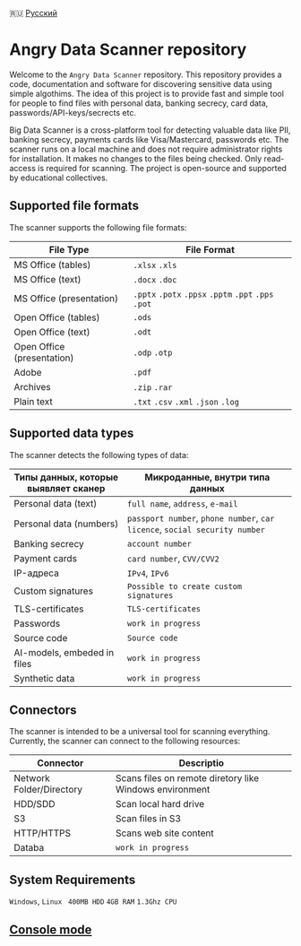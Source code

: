 🇷🇺 [Русский](README.ru.md)

# Angry Data Scanner repository
Welcome to the `Angry Data Scanner` repository. This repository provides a code, documentation and software for discovering sensitive data using simple algothims. 
The idea of this project is to provide fast and simple tool for people to find files with personal data, banking secrecy, card data, passwords/API-keys/secrects etc.

Big Data Scanner is a cross-platform tool for detecting valuable data like PII, banking secrecy, payments cards like Visa/Mastercard, passwords etc.
The scanner runs on a local machine and does not require administrator rights for installation.
It makes no changes to the files being checked.
Only read-access is required for scanning.
The project is open-source and supported by educational collectives.

## Supported file formats
The scanner supports the following file formats:

| File Type                 | File Format                                          |
|---------------------------|------------------------------------------------------|
| MS Office (tables)        | `.xlsx` `.xls`                                       |
| MS Office (text)          | `.docx` `.doc`                                       |
| MS Office (presentation)  | `.pptx` `.potx` `.ppsx` `.pptm` `.ppt` `.pps` `.pot` |
| Open Office (tables)      | `.ods`                                               |
| Open Office (text)        | `.odt`                                               | 
| Open Office (presentation)| `.odp` `.otp`                                        |
| Adobe                     | `.pdf`                                               |
| Archives                  | `.zip` `.rar`                                        |
| Plain text                | `.txt` `.csv` `.xml` `.json` `.log`                  |

## Supported data types
The scanner detects the following types of data:

| Типы данных, которые выявляет сканер | Микроданные, внутри типа данных                                              |
|--------------------------------------|------------------------------------------------------------------------------|
| Personal data (text)                 | `full name`, `address`, `e-mail`                                             |
| Personal data (numbers)              | `passport number`, `phone number`, `car licence`, `social security number`   |
| Banking secrecy                      | `account number`                                                             |
| Payment cards                        | `card number`, `CVV/CVV2`                                                    |
| IP-адреса                            | `IPv4`, `IPv6`                                                               |
| Custom signatures                    | `Possible to create custom signatures`                                       |
| TLS-certificates                     | `TLS-certificates`                                                           |
| Passwords                            | `work in progress`                                                           |
| Source code                          | `Source code`                                                                |
| AI-models, embeded in files          | `work in progress`                                                           |
| Synthetic data                       | `work in progress`                                                           |

## Connectors
The scanner is intended to be a universal tool for scanning everything. Currently, the scanner can connect to the following resources:

| Connector               | Descriptio                                                  |
|-------------------------|-------------------------------------------------------------|
| Network Folder/Directory | Scans files on remote diretory like Windows environment    |
| HDD/SDD                 | Scan local hard drive                                       |
| S3                      | Scan files  in S3                                           |
| HTTP/HTTPS              | Scans web site content                                      |
| Databa            |      `work in progress`                                           |

## System Requirements
`Windows`, `Linux `
`400MB HDD` `4GB RAM` `1.3Ghz CPU`

## [Console mode](doc/CONSOLE.md)
